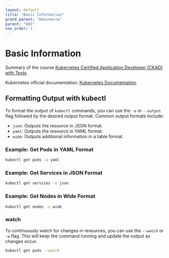 ```yaml
---
layout: default
title: "Basic Information"
grand_parent: "Конспекты"
parent: "K8S"
nav_order: 1
---
```


# Basic Information

Summary of the course [Kubernetes Certified Application Developer (CKAD) with Tests](https://www.udemy.com/course/certified-kubernetes-application-developer/).

Kubernetes official documentation: [Kubernetes Documentation](https://kubernetes.io/docs/home/)


## Formatting Output with kubectl
To format the output of `kubectl` commands, you can use the `-o` or `--output` flag followed by the desired output format. Common output formats include:

- `json`: Outputs the resource in JSON format.
- `yaml`: Outputs the resource in YAML format.
- `wide`: Outputs additional information in a table format.

### Example: Get Pods in YAML Format
```bash
kubectl get pods -o yaml
```

### Example: Get Services in JSON Format
```bash
kubectl get services -o json
```

### Example: Get Nodes in Wide Format
```bash
kubectl get nodes -o wide
```

### watch
To continuously watch for changes in resources, you can use the `--watch` or `-w` flag. This will keep the command running and update the output as changes occur.
```bash
kubectl get pods --watch
```
